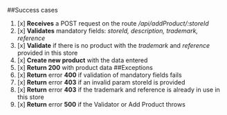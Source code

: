 ##Success cases
1. [x] **Receives** a POST request on the route */api/addProduct/:storeId*
2. [x] **Validates** mandatory fields: *storeId, description, trademark, reference*
3. [x] **Validate** if there is no product with the *trademark* and *reference* provided in this store
4. [x] **Create new product** with the data entered
5. [x] **Return 200** with product data
##Exceptions
1. [x] **Return** error **400** if validation of mandatory fields fails
2. [x] **Return** error **403** if an invalid param storeId is provided
3. [x] **Return** error **403** if the trademark and reference is already in use in this store
4. [x] **Return** error **500** if the Validator or Add Product throws